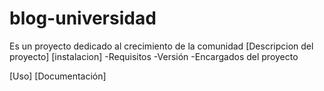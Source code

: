 # blog-universidad
Es un proyecto dedicado al crecimiento de la comunidad
[Descripcion del proyecto]
[instalacion]
  -Requisitos
  -Versión
  -Encargados del proyecto
  
  [Uso]
  [Documentación]
  
